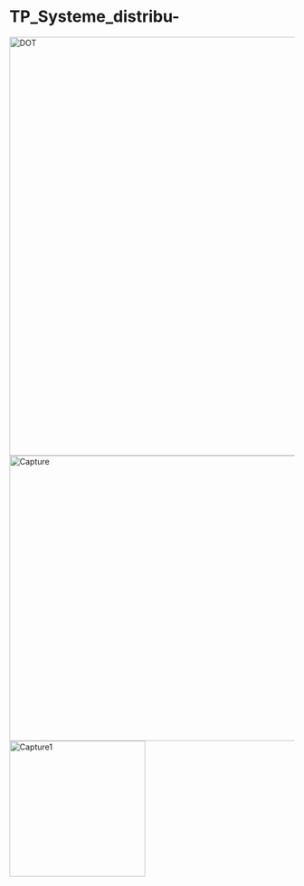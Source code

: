 # TP_Systeme_distribu-
<img width="741" alt="DOT" src="https://user-images.githubusercontent.com/130146750/230592368-cde759e2-6022-46b9-b07f-b5c25e66d9f1.PNG">
<img width="505" alt="Capture" src="https://user-images.githubusercontent.com/130146750/230592618-0e0df98d-dbf5-43f5-a41f-255b36a03270.PNG">
<img width="240" alt="Capture1" src="https://user-images.githubusercontent.com/130146750/230593890-5c02fd34-26f3-4423-8a59-f08fe97a00ca.PNG">
